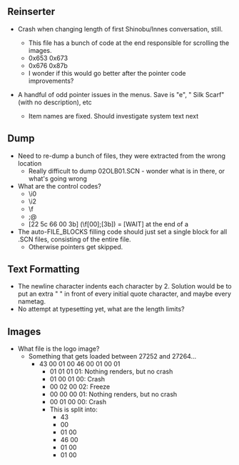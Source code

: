 ## Reinserter
* Crash when changing length of first Shinobu/Innes conversation, still.
	* This file has a bunch of code at the end responsible for scrolling the images. 
	* 0x653	0x673
	* 0x676	0x87b
	* I wonder if this would go better after the pointer code improvements?

* A handful of odd pointer issues in the menus. Save is "e", "        Silk Scarf" (with no description), etc
	* Item names are fixed. Should investigate system text next
## Dump
* Need to re-dump a bunch of files, they were extracted from the wrong location
	* Really difficult to dump 02OLB01.SCN - wonder what is in there, or what's going wrong
* What are the control codes?
	* \i0
	* \i2
	* \f
	* ;@
	* [22 5c 66 00 3b] (\f[00];[3b]) = [WAIT] at the end of a 
* The auto-FILE_BLOCKS filling code should just set a single block for all .SCN files, consisting of the entire file.
	* Otherwise pointers get skipped.

## Text Formatting
* The newline character indents each character by 2. Solution would be to put an extra " " in front of every initial quote character, and maybe every nametag.
* No attempt at typesetting yet, what are the length limits?

## Images
* What file is the logo image?
	* Something that gets loaded between 27252 and 27264...
		* 43 00 01 00 46 00 01 00 01
			* 01 01 01 01: Nothing renders, but no crash
			* 01 00 01 00: Crash
			* 00 02 00 02: Freeze
			* 00 00 00 01: Nothing renders, but no crash
			* 00 01 00 00: Crash
			* This is split into:
				* 43
				* 00
				* 01 00
				* 46 00
				* 01 00
				* 01 00
